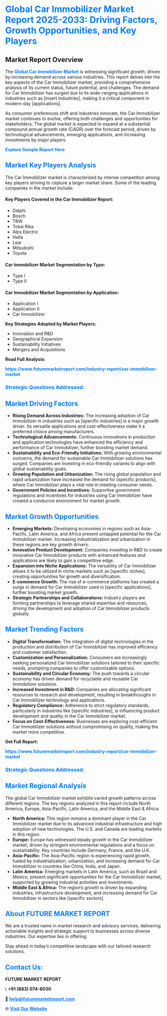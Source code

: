 <h1 style="color: #007BFF;">Global Car Immobilizer Market Report 2025-2033: Driving Factors, Growth Opportunities, and Key Players</h1>

<section id="overview">
<h2>Market Report Overview</h2>
<p>The <a href="https://www.futuremarketreport.com/industry-report/car-immobilizer-market" style="color: #007BFF; text-decoration: none;"><strong>Global Car Immobilizer Market</strong></a> is witnessing significant growth, driven by increasing demand across various industries. This report delves into the key aspects of the Car Immobilizer market, providing a comprehensive analysis of its current status, future potential, and challenges. The demand for Car Immobilizer has surged due to its wide-ranging applications in industries such as [insert industries], making it a critical component in modern-day [applications].</p>
<p>As consumer preferences shift and industries innovate, the Car Immobilizer market continues to evolve, offering both challenges and opportunities for stakeholders. The global market is expected to expand at a substantial compound annual growth rate (CAGR) over the forecast period, driven by technological advancements, emerging applications, and increasing investments by major players.</p>
</section>

<section id="overview">
<p><a href="https://www.futuremarketreport.com/request-sample/reportId=119797" style="color: #007BFF; text-decoration: none;"><strong>Explore Sample Report Here</strong></a></p>
</section>

<section id="key-players">
<h2 style="color: #007BFF;">Market Key Players Analysis</h2>
<p>The Car Immobilizer market is characterized by intense competition among key players striving to capture a larger market share. Some of the leading companies in the market include:</p>
<h4>Key Players Covered in the Car Immobilizer Report:</h4>
<ul><li>Delphi</li><li>Bosch</li><li>TRW</li><li>Tokai Rika</li><li>Alps Electric</li><li>Hella</li><li>Lear</li><li>Mitsubishi</li><li>Toyota</li></ul>
<h4>Car Immobilizer Market Segmentation by Type:</h4>
<ul><li>Type I</li><li>Type II</li></ul>

<h4>Car Immobilizer Market Segmentation by Application:</h4>
<ul><li>Application I</li><li>Application II</li><li>Car Immobilizer</li></ul>
<p><strong>Key Strategies Adopted by Market Players:</strong></p>
<ul>
<li>Innovation and R&D</li>
<li>Geographical Expansion</li>
<li>Sustainability Initiatives</li>
<li>Mergers and Acquisitions</li>
</ul>
</section>

<section>
<p><strong>Read Full Analysis: </strong></p><a href="https://www.futuremarketreport.com/industry-report/car-immobilizer-market" style="color: #007BFF; text-decoration: none;"><strong>https://www.futuremarketreport.com/industry-report/car-immobilizer-market</strong></a>
<h3 style="color: #007BFF;">Strategic Questions Addressed:</h3>
</section>

<section id="driving-factors">
<h2 style="color: #007BFF;">Market Driving Factors</h2>
<ul>
<li><strong>Rising Demand Across Industries:</strong> The increasing adoption of Car Immobilizer in industries such as [specific industries] is a major growth driver. Its versatile applications and cost-effectiveness make it a preferred choice among manufacturers.</li>
<li><strong>Technological Advancements:</strong> Continuous innovations in production and application technologies have enhanced the efficiency and performance of Car Immobilizer, further boosting market demand.</li>
<li><strong>Sustainability and Eco-Friendly Initiatives:</strong> With growing environmental concerns, the demand for sustainable Car Immobilizer solutions has surged. Companies are investing in eco-friendly variants to align with global sustainability goals.</li>
<li><strong>Growing Population and Urbanization:</strong> The rising global population and rapid urbanization have increased the demand for [specific products], where Car Immobilizer plays a vital role in meeting consumer needs.</li>
<li><strong>Government Policies and Incentives:</strong> Supportive government regulations and incentives for industries using Car Immobilizer have created a conducive environment for market growth.</li>
</ul>
</section>

<section id="growth-opportunities">
<h2 style="color: #007BFF;">Market Growth Opportunities</h2>
<ul>
<li><strong>Emerging Markets:</strong> Developing economies in regions such as Asia-Pacific, Latin America, and Africa present untapped potential for the Car Immobilizer market. Increasing industrialization and urbanization in these regions are key growth drivers.</li>
<li><strong>Innovative Product Development:</strong> Companies investing in R&D to create innovative Car Immobilizer products with enhanced features and applications are likely to gain a competitive edge.</li>
<li><strong>Expansion into Niche Applications:</strong> The versatility of Car Immobilizer allows it to be utilized in niche markets such as [specific niches], creating opportunities for growth and diversification.</li>
<li><strong>E-commerce Growth:</strong> The rise of e-commerce platforms has created a surge in demand for Car Immobilizer used in [specific applications], further boosting market growth.</li>
<li><strong>Strategic Partnerships and Collaborations:</strong> Industry players are forming partnerships to leverage shared expertise and resources, driving the development and adoption of Car Immobilizer products globally.</li>
</ul>
</section>

<section id="trending-factors">
<h2 style="color: #007BFF;">Market Trending Factors</h2>
<ul>
<li><strong>Digital Transformation:</strong> The integration of digital technologies in the production and distribution of Car Immobilizer has improved efficiency and customer satisfaction.</li>
<li><strong>Customization and Personalization:</strong> Consumers are increasingly seeking personalized Car Immobilizer solutions tailored to their specific needs, prompting companies to offer customizable options.</li>
<li><strong>Sustainability and Circular Economy:</strong> The push towards a circular economy has driven demand for recyclable and reusable Car Immobilizer solutions.</li>
<li><strong>Increased Investment in R&D:</strong> Companies are allocating significant resources to research and development, resulting in breakthroughs in Car Immobilizer technology and applications.</li>
<li><strong>Regulatory Compliance:</strong> Adherence to strict regulatory standards, particularly in industries like [specific industries], is influencing product development and quality in the Car Immobilizer market.</li>
<li><strong>Focus on Cost-Effectiveness:</strong> Businesses are exploring cost-efficient Car Immobilizer solutions without compromising on quality, making the market more competitive.</li>
</ul>
</section>

<section>
<p><strong>Get Full Report: </strong></p><a href="https://www.futuremarketreport.com/industry-report/car-immobilizer-market" style="color: #007BFF; text-decoration: none;"><strong>https://www.futuremarketreport.com/industry-report/car-immobilizer-market</strong></a>
<h3 style="color: #007BFF;">Strategic Questions Addressed:</h3>
</section>


<section id="regional-analysis">
<h2 style="color: #007BFF;">Market Regional Analysis</h2>
<p>The global Car Immobilizer market exhibits varied growth patterns across different regions. The key regions analyzed in this report include North America, Europe, Asia-Pacific, Latin America, and the Middle East & Africa:</p>
<ul>
<li><strong>North America:</strong> This region remains a dominant player in the Car Immobilizer market due to its advanced industrial infrastructure and high adoption of new technologies. The U.S. and Canada are leading markets in this region.</li>
<li><strong>Europe:</strong> Europe has witnessed steady growth in the Car Immobilizer market, driven by stringent environmental regulations and a focus on sustainability. Key countries include Germany, France, and the U.K.</li>
<li><strong>Asia-Pacific:</strong> The Asia-Pacific region is experiencing rapid growth, fueled by industrialization, urbanization, and increasing demand for Car Immobilizer in countries like China, India, and Japan.</li>
<li><strong>Latin America:</strong> Emerging markets in Latin America, such as Brazil and Mexico, present significant opportunities for the Car Immobilizer market, supported by growing industrial activities and investments.</li>
<li><strong>Middle East & Africa:</strong> The region’s growth is driven by expanding industries, infrastructure development, and increasing demand for Car Immobilizer in sectors like [specific sectors].</li>
</ul>
</section>

<footer>
<h2 style="color: #007BFF;">About FUTURE MARKET REPORT</h2>
<p>We are a trusted name in market research and advisory services, delivering actionable insights and strategic support to businesses across diverse industries. Our expertise lies in offering:</p>

<p>Stay ahead in today’s competitive landscape with our tailored research solutions.</p>

<h2 style="color: #007BFF;">Contact Us:</h2>
<p><strong>FUTURE MARKET REPORT</strong></p>
<p>📞 <strong>+91 (883) 074-8030</strong></p>
<p>📧 <strong><a href="mailto:help@futuremarketreport.com" style="color: #007BFF;">help@futuremarketreport.com</a></strong></p>
<p>🌐 <strong><a href="https://www.futuremarketreport.com/" style="color: #007BFF;">Visit Our Website</a></strong></p>
</footer>